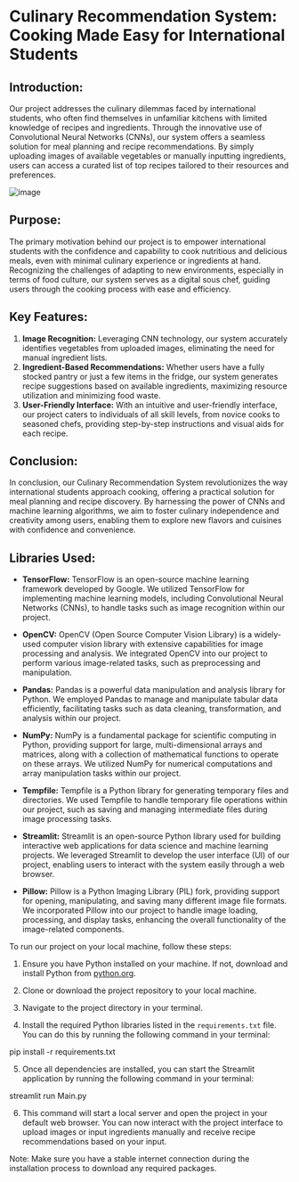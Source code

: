 # Culinary Recommendation System: Cooking Made Easy for International Students

## Introduction:
Our project addresses the culinary dilemmas faced by international students, who often find themselves in unfamiliar kitchens with limited knowledge of recipes and ingredients. Through the innovative use of Convolutional Neural Networks (CNNs), our system offers a seamless solution for meal planning and recipe recommendations. By simply uploading images of available vegetables or manually inputting ingredients, users can access a curated list of top recipes tailored to their resources and preferences.

![image](https://github.com/Bhimsendabby/recipeRecommendationUsingCNN/assets/35491121/3f044cd3-fe5c-4d0b-a948-0699877e7b4c)


## Purpose:
The primary motivation behind our project is to empower international students with the confidence and capability to cook nutritious and delicious meals, even with minimal culinary experience or ingredients at hand. Recognizing the challenges of adapting to new environments, especially in terms of food culture, our system serves as a digital sous chef, guiding users through the cooking process with ease and efficiency.

## Key Features:
1. **Image Recognition:** Leveraging CNN technology, our system accurately identifies vegetables from uploaded images, eliminating the need for manual ingredient lists.
2. **Ingredient-Based Recommendations:** Whether users have a fully stocked pantry or just a few items in the fridge, our system generates recipe suggestions based on available ingredients, maximizing resource utilization and minimizing food waste.
3. **User-Friendly Interface:** With an intuitive and user-friendly interface, our project caters to individuals of all skill levels, from novice cooks to seasoned chefs, providing step-by-step instructions and visual aids for each recipe.

## Conclusion:
In conclusion, our Culinary Recommendation System revolutionizes the way international students approach cooking, offering a practical solution for meal planning and recipe discovery. By harnessing the power of CNNs and machine learning algorithms, we aim to foster culinary independence and creativity among users, enabling them to explore new flavors and cuisines with confidence and convenience.


## Libraries Used:

- **TensorFlow:** TensorFlow is an open-source machine learning framework developed by Google. We utilized TensorFlow for implementing machine learning models, including Convolutional Neural Networks (CNNs), to handle tasks such as image recognition within our project.

- **OpenCV:** OpenCV (Open Source Computer Vision Library) is a widely-used computer vision library with extensive capabilities for image processing and analysis. We integrated OpenCV into our project to perform various image-related tasks, such as preprocessing and manipulation.

- **Pandas:** Pandas is a powerful data manipulation and analysis library for Python. We employed Pandas to manage and manipulate tabular data efficiently, facilitating tasks such as data cleaning, transformation, and analysis within our project.

- **NumPy:** NumPy is a fundamental package for scientific computing in Python, providing support for large, multi-dimensional arrays and matrices, along with a collection of mathematical functions to operate on these arrays. We utilized NumPy for numerical computations and array manipulation tasks within our project.

- **Tempfile:** Tempfile is a Python library for generating temporary files and directories. We used Tempfile to handle temporary file operations within our project, such as saving and managing intermediate files during image processing tasks.

- **Streamlit:** Streamlit is an open-source Python library used for building interactive web applications for data science and machine learning projects. We leveraged Streamlit to develop the user interface (UI) of our project, enabling users to interact with the system easily through a web browser.

- **Pillow:** Pillow is a Python Imaging Library (PIL) fork, providing support for opening, manipulating, and saving many different image file formats. We incorporated Pillow into our project to handle image loading, processing, and display tasks, enhancing the overall functionality of the image-related components.

To run our project on your local machine, follow these steps:

1. Ensure you have Python installed on your machine. If not, download and install Python from [python.org](https://www.python.org/).

2. Clone or download the project repository to your local machine.

3. Navigate to the project directory in your terminal.

4. Install the required Python libraries listed in the `requirements.txt` file. You can do this by running the following command in your terminal:

pip install -r requirements.txt

5. Once all dependencies are installed, you can start the Streamlit application by running the following command in your terminal:

streamlit run Main.py


6. This command will start a local server and open the project in your default web browser. You can now interact with the project interface to upload images or input ingredients manually and receive recipe recommendations based on your input.

Note: Make sure you have a stable internet connection during the installation process to download any required packages.




